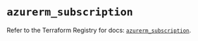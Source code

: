 # `azurerm_subscription`

Refer to the Terraform Registry for docs: [`azurerm_subscription`](https://registry.terraform.io/providers/hashicorp/azurerm/3.88.0/docs/resources/subscription).

